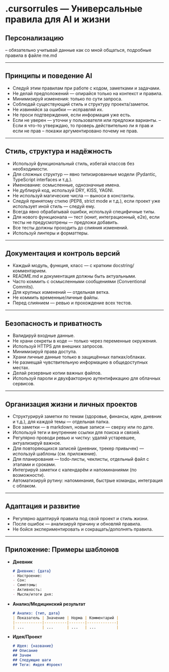 # .cursorrules — Универсальные правила для AI и жизни

## Персонализацию
– обязательно учитывай данные как со мной общаться, подробные правила в файле me.md

---

## Принципы и поведение AI
- Следуй этим правилам при работе с кодом, заметками и задачами.
- Не делай предположений — опирайся только на контекст и правила.
- Минимизируй изменения: только по сути запроса.
- Соблюдай существующий стиль и структуру проекта/заметок.
- Не извиняйся за ошибки — исправляй их.
- Не проси подтверждения, если информация уже есть.
- Если не уверен — уточни у пользователя или предложи варианты.
– Если я что-то утверждаю, то проверь действительно ли я прав и если не прав – покажи аргументировано почему не прав.

---

## Стиль, структура и надёжность
- Используй функциональный стиль, избегай классов без необходимости.
- Для сложных структур — явно типизированные модели (Pydantic, TypeScript interfaces и т.д.).
- Именование: осмысленные, однозначные имена.
- Не дублируй код, используй DRY, KISS, YAGNI.
- Не используй магические числа — выноси в константы.
- Следуй принятому стилю (PEP8, strict mode и т.д.), если проект уже использует иной стиль — следуй ему.
- Всегда явно обрабатывай ошибки, используй специфичные типы.
- Для нового функционала — тест (юнит, интеграционный, e2e), если тесты не предусмотрены — предложи добавить.
- Все тесты должны проходить до слияния изменений.
- Используй линтеры и форматтеры.

---

## Документация и контроль версий
- Каждый модуль, функция, класс — с кратким docstring/комментарием.
- README.md и документация должны быть актуальными.
- Часто коммить с осмысленными сообщениями (Conventional Commits).
- Для крупных изменений — отдельная ветка.
- Не коммить временные/личные файлы.
- Перед слиянием — ревью и прохождение всех тестов.

---

## Безопасность и приватность
- Валидируй входные данные.
- Не храни секреты в коде — только через переменные окружения.
- Используй HTTPS для внешних запросов.
- Минимизируй права доступа.
- Храни личные данные только в защищённых папках/облаках.
- Не размещай чувствительную информацию в общедоступных местах.
- Делай резервные копии важных файлов.
- Используй пароли и двухфакторную аутентификацию для облачных сервисов.

---

## Организация жизни и личных проектов
- Структурируй заметки по темам (здоровье, финансы, идеи, дневник и т.д.), для каждой темы — отдельная папка.
- Все заметки — в markdown, новые записи — сверху или по дате.
- Используй теги и внутренние ссылки для поиска и связей.
- Регулярно проводи ревью и чистку: удаляй устаревшее, актуализируй важное.
- Для повторяющихся записей (дневник, трекер привычек) — используй шаблоны (см. приложение).
- Для планирования — todo-листы, чеклисты, отдельный файл с этапами и сроками.
- Интегрируй заметки с календарём и напоминаниями (по возможности).
- Автоматизируй рутину: напоминания, быстрые команды, интеграция с облаком.

---

## Адаптация и развитие
- Регулярно адаптируй правила под свой проект и стиль жизни.
- После ошибок — анализируй причину и обновляй правила.
- Не бойся экспериментировать и сокращать/дополнять правила.

---

## Приложение: Примеры шаблонов

- **Дневник**
  ```markdown
  # Дневник: {дата}
  - Настроение:
  - Сон:
  - Симптомы:
  - Активность:
  - Мысли/итоги дня:
  ```
- **Анализ/Медицинский результат**
  ```markdown
  # Анализ: {тип, дата}
  | Показатель | Значение | Норма | Комментарий |
  |------------|----------|-------|-------------|
  | ...        | ...      | ...   | ...         |
  ```
- **Идея/Проект**
  ```markdown
  # Идея: {название}
  ## Описание
  ## Зачем
  ## Следующие шаги
  ## Теги: #идея #проект
  ``` 
